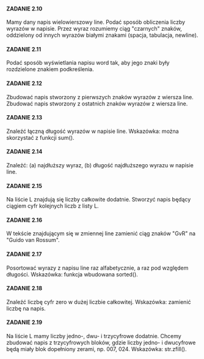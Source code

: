 #### ZADANIE 2.10
Mamy dany napis wielowierszowy line. Podać sposób obliczenia liczby wyrazów w napisie. Przez wyraz rozumiemy ciąg "czarnych" znaków, oddzielony od innych wyrazów białymi znakami (spacja, tabulacja, newline).

#### ZADANIE 2.11
Podać sposób wyświetlania napisu word tak, aby jego znaki były rozdzielone znakiem podkreślenia.

#### ZADANIE 2.12
Zbudować napis stworzony z pierwszych znaków wyrazów z wiersza line. Zbudować napis stworzony z ostatnich znaków wyrazów z wiersza line.

#### ZADANIE 2.13
Znaleźć łączną długość wyrazów w napisie line. Wskazówka: można skorzystać z funkcji sum().

#### ZADANIE 2.14
Znaleźć: (a) najdłuższy wyraz, (b) długość najdłuższego wyrazu w napisie line.

#### ZADANIE 2.15
Na liście L znajdują się liczby całkowite dodatnie. Stworzyć napis będący ciągiem cyfr kolejnych liczb z listy L.

#### ZADANIE 2.16
W tekście znajdującym się w zmiennej line zamienić ciąg znaków "GvR" na "Guido van Rossum".

#### ZADANIE 2.17
Posortować wyrazy z napisu line raz alfabetycznie, a raz pod względem długości. Wskazówka: funkcja wbudowana sorted().

#### ZADANIE 2.18
Znaleźć liczbę cyfr zero w dużej liczbie całkowitej. Wskazówka: zamienić liczbę na napis.

#### ZADANIE 2.19
Na liście L mamy liczby jedno-, dwu- i trzycyfrowe dodatnie. Chcemy zbudować napis z trzycyfrowych bloków, gdzie liczby jedno- i dwucyfrowe będą miały blok dopełniony zerami, np. 007, 024. Wskazówka: str.zfill().
